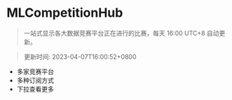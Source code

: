 # MLCompetitionHub

> 一站式显示各大数据竞赛平台正在进行的比赛，每天 16:00 UTC+8 自动更新。
  
> 更新时间: 2023-04-07T16:00:52+0800 

* 多家竞赛平台
* 多种订阅方式
* 下拉查看更多